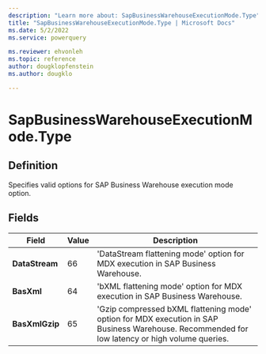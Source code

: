 ```yaml
---
description: "Learn more about: SapBusinessWarehouseExecutionMode.Type"
title: "SapBusinessWarehouseExecutionMode.Type | Microsoft Docs"
ms.date: 5/2/2022
ms.service: powerquery

ms.reviewer: ehvonleh
ms.topic: reference
author: dougklopfenstein
ms.author: dougklo

---
```

# SapBusinessWarehouseExecutionMode.Type

## Definition

Specifies valid options for SAP Business Warehouse execution mode option.

## Fields

|Field|Value|Description|  
|------------|---|---------------|  
|**DataStream**|66|'DataStream flattening mode' option for MDX execution in SAP Business Warehouse.|
|**BasXml**|64|'bXML flattening mode' option for MDX execution in SAP Business Warehouse.|
|**BasXmlGzip**|65|'Gzip compressed bXML flattening mode' option for MDX execution in SAP Business Warehouse. Recommended for low latency or high volume queries.|
